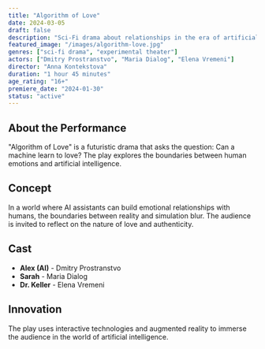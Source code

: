 ```yaml
---
title: "Algorithm of Love"
date: 2024-03-05
draft: false
description: "Sci-Fi drama about relationships in the era of artificial intelligence"
featured_image: "/images/algorithm-love.jpg"
genres: ["sci-fi drama", "experimental theater"]
actors: ["Dmitry Prostranstvo", "Maria Dialog", "Elena Vremeni"]
director: "Anna Kontekstova"
duration: "1 hour 45 minutes"
age_rating: "16+"
premiere_date: "2024-01-30"
status: "active"
---
```


## About the Performance

"Algorithm of Love" is a futuristic drama that asks the question: Can a machine learn to love? The play explores the boundaries between human emotions and artificial intelligence.

## Concept

In a world where AI assistants can build emotional relationships with humans, the boundaries between reality and simulation blur. The audience is invited to reflect on the nature of love and authenticity.

## Cast

- **Alex (AI)** - Dmitry Prostranstvo
- **Sarah** - Maria Dialog
- **Dr. Keller** - Elena Vremeni

## Innovation

The play uses interactive technologies and augmented reality to immerse the audience in the world of artificial intelligence.
